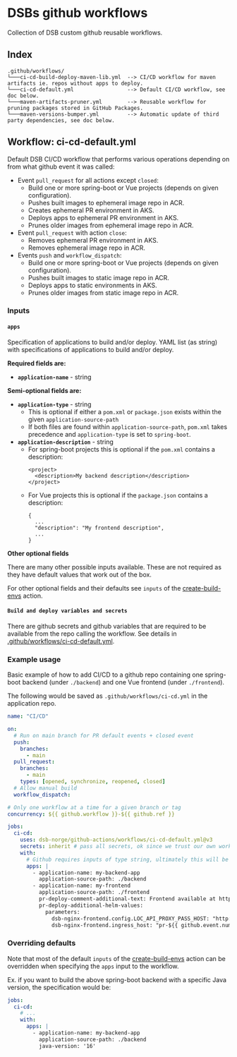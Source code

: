 # DSBs github workflows

Collection of DSB custom github reusable workflows.

## Index

```
.github/workflows/
└───ci-cd-build-deploy-maven-lib.yml  --> CI/CD workflow for maven artifacts ie. repos without apps to deploy.
└───ci-cd-default.yml                 --> Default CI/CD workflow, see doc below.
└───maven-artifacts-pruner.yml        --> Reusable workflow for pruning packages stored in GitHub Packages.
└───maven-versions-bumper.yml         --> Automatic update of third party dependencies, see doc below.
```

## Workflow: ci-cd-default.yml

Default DSB CI/CD workflow that performs various operations depending on from
what github event it was called:

- Event `pull_request` for all actions except `closed`:
  - Build one or more spring-boot or Vue projects (depends on given
    configuration).
  - Pushes built images to ephemeral image repo in ACR.
  - Creates ephemeral PR environment in AKS.
  - Deploys apps to ephemeral PR environment in AKS.
  - Prunes older images from ephemeral image repo in ACR.
- Event `pull_request` with action `close`:
  - Removes ephemeral PR environment in AKS.
  - Removes ephemeral image repo in ACR.
- Events `push` and `workflow_dispatch`:
  - Build one or more spring-boot or Vue projects (depends on given
    configuration).
  - Pushes built images to static image repo in ACR.
  - Deploys apps to static environments in AKS.
  - Prunes older images from static image repo in ACR.

### **Inputs**

#### **`apps`**

Specification of applications to build and/or deploy. YAML list (as string) with
specifications of applications to build and/or deploy.

**Required fields are:**

- **`application-name`** - string

**Semi-optional fields are:**

- **`application-type`** - string
  - This is optional if either a `pom.xml` or `package.json` exists within the
    given `application-source-path`
  - If both files are found within `application-source-path`, `pom.xml` takes
    precedence and `application-type` is set to `spring-boot`.
- **`application-description`** - string
  - For spring-boot projects this is optional if the `pom.xml` contains a
    description:
    ```
    <project>
      <description>My backend description</description>
    </project>
    ```
  - For Vue projects this is optional if the `package.json` contains a
    description:
    ```
    {
      ...
      "description": "My frontend description",
      ...
    }
    ```

**Other optional fields**

There are many other possible inputs available. These are not required as they
have default values that work out of the box.

For other optional fields and their defaults see `inputs` of the
[create-build-envs](../../ci-cd/create-build-envs/action.yml) action.

#### **`Build and deploy variables and secrets`**

There are github secrets and github variables that are required to be available
from the repo calling the workflow. See details in
[.github/workflows/ci-cd-default.yml](ci-cd-default.yml).

### **Example usage**

Basic example of how to add CI/CD to a github repo containing one spring-boot
backend (under `./backend`) and one Vue frontend (under `./frontend`).

The following would be saved as `.github/workflows/ci-cd.yml` in the application
repo.

```yaml
name: "CI/CD"

on:
  # Run on main branch for PR default events + closed event
  push:
    branches:
      - main
  pull_request:
    branches:
      - main
    types: [opened, synchronize, reopened, closed]
  # Allow manual build
  workflow_dispatch:

# Only one workflow at a time for a given branch or tag
concurrency: ${{ github.workflow }}-${{ github.ref }}

jobs:
  ci-cd:
    uses: dsb-norge/github-actions/workflows/ci-cd-default.yml@v3
    secrets: inherit # pass all secrets, ok since we trust our own workflow
    with:
      # Github requires inputs of type string, ultimately this will be parsed as yaml list
      apps: |
        - application-name: my-backend-app
          application-source-path: ./backend
        - application-name: my-frontend
          application-source-path: ./frontend
          pr-deploy-comment-additional-text: Frontend available at https://pr-${{ github.event.number }}-my-frontend.dev.dsbnorge.no
          pr-deploy-additional-helm-values:
            parameters:
              dsb-nginx-frontend.config.LOC_API_PROXY_PASS_HOST: "http://my-backend-app-pr-${{github.event.number}}.my-backend-app-pr-${{github.event.number}}.svc.cluster.local:8080"
              dsb-nginx-frontend.ingress_host: "pr-${{ github.event.number }}-my-frontend.dev.dsbnorge.no"
```

### **Overriding defaults**

Note that most of the default `inputs` of the
[create-build-envs](../../ci-cd/create-build-envs/action.yml) action can be
overridden when specifying the `apps` input to the workflow.

Ex. if you want to build the above spring-boot backend with a specific Java
version, the specification would be:

```yaml
jobs:
  ci-cd:
    # ...
    with:
      apps: |
        - application-name: my-backend-app
          application-source-path: ./backend
          java-version: '16'
```
